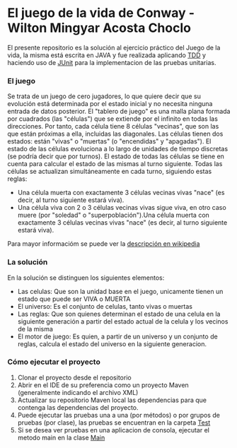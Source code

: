 # El juego de la vida de Conway - Wilton Mingyar Acosta Choclo

El presente repositorio es la solución al ejercicio práctico del Juego de la vida,
la misma está escrita en JAVA y fue realizada aplicando [TDD](https://es.wikipedia.org/wiki/Desarrollo_guiado_por_pruebas)
y haciendo uso de [JUnit](https://junit.org/junit4/) para la implementacion de las
pruebas unitarias.

### El juego

Se trata de un juego de cero jugadores, lo que quiere decir que su evolución está 
determinada por el estado inicial y no necesita ninguna entrada de datos posterior.
El "tablero de juego" es una malla plana formada por cuadrados (las "células") que
se extiende por el infinito en todas las direcciones. Por tanto, cada célula tiene
8 células "vecinas", que son las que están próximas a ella, incluidas las diagonales.
Las células tienen dos estados: están "vivas" o "muertas" (o "encendidas" y 
"apagadas"). El estado de las células evoluciona a lo largo de unidades de tiempo
discretas (se podría decir que por turnos). El estado de todas las células se tiene
en cuenta para calcular el estado de las mismas al turno siguiente. Todas las 
células se actualizan simultáneamente en cada turno, siguiendo estas reglas:

- Una célula muerta con exactamente 3 células vecinas vivas "nace" (es decir, al 
turno siguiente estará viva).
- Una célula viva con 2 o 3 células vecinas vivas sigue viva, en otro caso muere 
(por "soledad" o "superpoblación").Una célula muerta con exactamente 3 células
vecinas vivas "nace" (es decir, al turno siguiente estará viva).

Para mayor informacióm se puede ver la [descripción en wikipedia](https://es.wikipedia.org/wiki/Juego_de_la_vida)

### La solución

En la solución se distinguen los siguientes elementos:

- Las celulas: Que son la unidad base en el juego, unicamente tienen un estado que
puede ser VIVA o MUERTA
- El universo: Es el conjunto de celulas, tanto vivas o muertas
- Las reglas: Que son quienes determinan el estado de una celula en la siguiente 
generación a partir del estado actual de la celula y los vecinos de la misma
- El motor de juego: Es quien, a partir de un universo y un conjunto de reglas,
calcula el estado del universo en la siguiente generacion.

### Cómo ejecutar el proyecto

1. Clonar el proyecto desde el repositorio
2. Abrir en el IDE de su preferencia como un proyecto Maven (generalmente
indicando el archivo XML)
3. Actualizar su repositorio Maven local las dependencias para que contenga las
dependencias del proyecto.
4. Puede ejecutar las pruebas una a una (por métodos) o por grupos de pruebas
(por clase), las pruebas se encuentran en la carpeta [Test](src/test/java/com/mingyaracosta)
5. Si se desea ver pruebas en una aplicacion de consola, ejecutar el metodo main
en la clase [Main](src/main/java/com/mingyaracosta/Main.java) 
